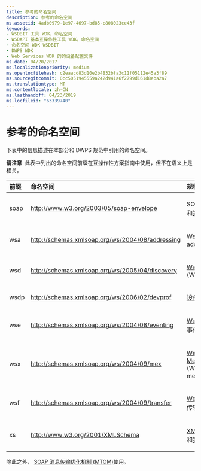 ```yaml
---
title: 参考的命名空间
description: 参考的命名空间
ms.assetid: 4adb0979-1e97-4697-bd85-c808023ce43f
keywords:
- WSDBIT 工具 WDK，命名空间
- WSDAPI 基本互操作性工具 WDK，命名空间
- 命名空间 WDK WSDBIT
- DWPS WDK
- Web Services WDK 的的设备配置文件
ms.date: 04/20/2017
ms.localizationpriority: medium
ms.openlocfilehash: c2eaacd83d10e2b4832bfa3c11f05112e45a3f89
ms.sourcegitcommit: 0cc5051945559a242d941a6f2799d161d8eba2a7
ms.translationtype: MT
ms.contentlocale: zh-CN
ms.lasthandoff: 04/23/2019
ms.locfileid: "63339740"
---
```

# <a name="referenced-namespaces"></a>参考的命名空间


下表中的信息描述在本部分和 DWPS 规范中引用的命名空间。

**请注意**  此表中列出的命名空间前缀在互操作性方案指南中使用，但不在语义上是相关。

 

<table>
<colgroup>
<col width="33%" />
<col width="33%" />
<col width="33%" />
</colgroup>
<thead>
<tr class="header">
<th align="left">前缀</th>
<th align="left">命名空间</th>
<th align="left">规格</th>
</tr>
</thead>
<tbody>
<tr class="odd">
<td align="left"><p>soap</p></td>
<td align="left"><p><a href="https://go.microsoft.com/fwlink/p/?linkid=81235" data-raw-source="[http://www.w3.org/2003/05/soap-envelope](https://go.microsoft.com/fwlink/p/?linkid=81235)">http://www.w3.org/2003/05/soap-envelope</a></p></td>
<td align="left"><p>SOAP 1.2<a href="https://go.microsoft.com/fwlink/p/?linkid=81236" data-raw-source="[part 1](https://go.microsoft.com/fwlink/p/?linkid=81236)">第 1 部分</a>和<a href="https://go.microsoft.com/fwlink/p/?linkid=81237" data-raw-source="[part 2](https://go.microsoft.com/fwlink/p/?linkid=81237)">第 2 部分</a></p></td>
</tr>
<tr class="even">
<td align="left"><p>wsa</p></td>
<td align="left"><p><a href="https://go.microsoft.com/fwlink/p/?linkid=81238" data-raw-source="[http://schemas.xmlsoap.org/ws/2004/08/addressing](https://go.microsoft.com/fwlink/p/?linkid=81238)">http://schemas.xmlsoap.org/ws/2004/08/addressing</a></p></td>
<td align="left"><p><a href="https://go.microsoft.com/fwlink/p/?linkid=81239" data-raw-source="[Web Services Addressing](https://go.microsoft.com/fwlink/p/?linkid=81239)">Web 服务寻址</a>(Ws-addressing)</p></td>
</tr>
<tr class="odd">
<td align="left"><p>wsd</p></td>
<td align="left"><p><a href="https://go.microsoft.com/fwlink/p/?linkid=81240" data-raw-source="[http://schemas.xmlsoap.org/ws/2005/04/discovery](https://go.microsoft.com/fwlink/p/?linkid=81240)">http://schemas.xmlsoap.org/ws/2005/04/discovery</a></p></td>
<td align="left"><p><a href="https://go.microsoft.com/fwlink/p/?linkid=81241" data-raw-source="[Web Services Discovery](https://go.microsoft.com/fwlink/p/?linkid=81241)">Web Services 发现</a>(Ws-discovery)</p></td>
</tr>
<tr class="even">
<td align="left"><p>wsdp</p></td>
<td align="left"><p><a href="https://go.microsoft.com/fwlink/p/?linkid=81242" data-raw-source="[http://schemas.xmlsoap.org/ws/2006/02/devprof](https://go.microsoft.com/fwlink/p/?linkid=81242)">http://schemas.xmlsoap.org/ws/2006/02/devprof</a></p></td>
<td align="left"><p><a href="https://go.microsoft.com/fwlink/p/?linkid=81243" data-raw-source="[Devices Profile](https://go.microsoft.com/fwlink/p/?linkid=81243)">设备配置文件</a></p></td>
</tr>
<tr class="odd">
<td align="left"><p>wse</p></td>
<td align="left"><p><a href="https://go.microsoft.com/fwlink/p/?linkid=81244" data-raw-source="[http://schemas.xmlsoap.org/ws/2004/08/eventing](https://go.microsoft.com/fwlink/p/?linkid=81244)">http://schemas.xmlsoap.org/ws/2004/08/eventing</a></p></td>
<td align="left"><p><a href="https://go.microsoft.com/fwlink/p/?linkid=81245" data-raw-source="[Web Services Eventing](https://go.microsoft.com/fwlink/p/?linkid=81245)">Web 服务事件</a>（WS 事件）</p></td>
</tr>
<tr class="even">
<td align="left"><p>wsx</p></td>
<td align="left"><p><a href="https://go.microsoft.com/fwlink/p/?linkid=81246" data-raw-source="[http://schemas.xmlsoap.org/ws/2004/09/mex](https://go.microsoft.com/fwlink/p/?linkid=81246)">http://schemas.xmlsoap.org/ws/2004/09/mex</a></p></td>
<td align="left"><p><a href="https://go.microsoft.com/fwlink/p/?linkid=81247" data-raw-source="[Web Services MetadataExchange](https://go.microsoft.com/fwlink/p/?linkid=81247)">Web 服务 MetadataExchange</a> (Ws-metadataexchange)</p></td>
</tr>
<tr class="odd">
<td align="left"><p>wsf</p></td>
<td align="left"><p><a href="https://go.microsoft.com/fwlink/p/?linkid=81248" data-raw-source="[http://schemas.xmlsoap.org/ws/2004/09/transfer](https://go.microsoft.com/fwlink/p/?linkid=81248)">http://schemas.xmlsoap.org/ws/2004/09/transfer</a></p></td>
<td align="left"><p><a href="https://go.microsoft.com/fwlink/p/?linkid=81248" data-raw-source="[Web Services Transfer](https://go.microsoft.com/fwlink/p/?linkid=81248)">Web 服务传输</a>（WS 传输）</p></td>
</tr>
<tr class="even">
<td align="left"><p>xs</p></td>
<td align="left"><p><a href="https://go.microsoft.com/fwlink/p/?linkid=81250" data-raw-source="[http://www.w3.org/2001/XMLSchema](https://go.microsoft.com/fwlink/p/?linkid=81250)">http://www.w3.org/2001/XMLSchema</a></p></td>
<td align="left"><p><a href="https://go.microsoft.com/fwlink/p/?linkid=81252" data-raw-source="[XML Schema Part 1](https://go.microsoft.com/fwlink/p/?linkid=81252)">XML 架构第 1 部分</a>和<a href="https://go.microsoft.com/fwlink/p/?linkid=81253" data-raw-source="[Part 2](https://go.microsoft.com/fwlink/p/?linkid=81253)">第 2 部分</a></p></td>
</tr>
</tbody>
</table>

 

除此之外， [SOAP 消息传输优化机制 (MTOM)](https://go.microsoft.com/fwlink/p/?linkid=81254)使用。

 

 





